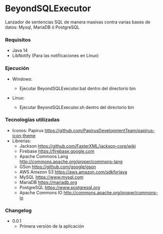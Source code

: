 # BeyondSQLExecutor

Lanzador de sentencias SQL de manera masivas contra varias bases de datos: Mysql, MariaDB ó PostgreSQL

### Requisitos ###

* Java 14
* LibNotify (Para las notificaciones en Linux)

### Ejecución ###

* Windows:
  * Ejecutar BeyondSQLExecutor.bat dentro del directorio bin

* Linux:
  * Ejecutar BeyondSQLExecutor.sh dentro del directorio bin

### Tecnologías utilizadas ###

* Iconos: Papirus https://github.com/PapirusDevelopmentTeam/papirus-icon-theme
* Librerias:
  * Jackson https://github.com/FasterXML/jackson-core/wiki
  * Firebase https://firebase.google.com
  * Apache Commons Lang http://commons.apache.org/proper/commons-lang
  * GSon https://github.com/google/gson
  * AWS Amazon S3 https://aws.amazon.com/sdkforjava
  * MySQL https://www.mysql.com
  * MariaDB https://mariadb.org
  * PostgreSQL https://www.postgresql.org
  * Apache Commons IO http://commons.apache.org/proper/commons-io

### Changelog ###

* 0.0.1
  * Primera versión de la aplicación
